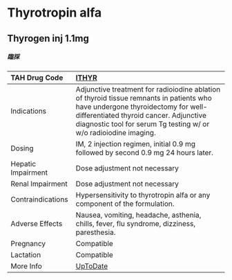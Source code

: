 # Thyrotropin alfa

## Thyrogen inj 1.1mg

##### 臨採

| TAH Drug Code      | [ITHYR](https://www.tahsda.org.tw/drugs/hissearch.php?drug_code=ITHYR)                                                                                                                                                                       |
|:-------------------|:---------------------------------------------------------------------------------------------------------------------------------------------------------------------------------------------------------------------------------------------|
| Indications        | Adjunctive treatment for radioiodine ablation of thyroid tissue remnants in patients who have undergone thyroidectomy for well-differentiated thyroid cancer. Adjunctive diagnostic tool for serum Tg testing w/ or w/o radioiodine imaging. |
| Dosing             | IM, 2 injection regimen, initial 0.9 mg followed by second 0.9 mg 24 hours later.                                                                                                                                                            |
| Hepatic Impairment | Dose adjustment not necessary                                                                                                                                                                                                                |
| Renal Impairment   | Dose adjustment not necessary                                                                                                                                                                                                                |
| Contraindications  | Hypersensitivity to thyrotropin alfa or any component of the formulation.                                                                                                                                                                    |
| Adverse Effects    | Nausea, vomiting, headache, asthenia, chills, fever, flu syndrome, dizziness, paresthesia.                                                                                                                                                   |
| Pregnancy          | Compatible                                                                                                                                                                                                                                   |
| Lactation          | Compatible                                                                                                                                                                                                                                   |
| More Info          | [UpToDate](https://www.uptodate.com/contents/thyrotropin-alfa-drug-information)                                                                                                                                                              |

